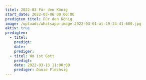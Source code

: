 ```yaml
---
titel: 2022-03 Für den König
start_date: 2022-03-06 00:00:00
predigten_titel: Für den König
image: /uploads/whatsapp-image-2022-03-01-at-19-24-41-600.jpg
aktiv: true
predigten:
  - titel:
    predigt:
    date:
    prediger:
  - titel: Wo ist Gott
    predigt:
    date: 2022-03-13 11:00:00
    prediger: Danie Flechsig
---
```

